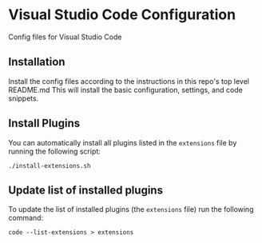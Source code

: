 # Visual Studio Code Configuration

Config files for Visual Studio Code

## Installation
Install the config files according to the instructions in this repo's top level README.md
This will install the basic configuration, settings, and code snippets.

## Install Plugins
You can automatically install all plugins listed in the `extensions` file by running the following script:

    ./install-extensions.sh

## Update list of installed plugins
To update the list of installed plugins (the `extensions` file) run the following command:

    code --list-extensions > extensions
